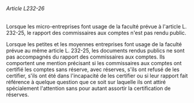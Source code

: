 ###### Article L232-26

Lorsque les micro-entreprises font usage de la faculté prévue à l'article L. 232-25, le rapport des commissaires aux comptes n'est pas rendu public.

Lorsque les petites et les moyennes entreprises font usage de la faculté prévue au même article L. 232-25, les documents rendus publics ne sont pas accompagnés du rapport des commissaires aux comptes. Ils comportent une mention précisant si les commissaires aux comptes ont certifié les comptes sans réserve, avec réserves, s'ils ont refusé de les certifier, s'ils ont été dans l'incapacité de les certifier ou si leur rapport fait référence à quelque question que ce soit sur laquelle ils ont attiré spécialement l'attention sans pour autant assortir la certification de réserves.

